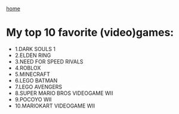 [home](index.md)
# My top 10 favorite (video)games:

* 1.DARK SOULS 1
* 2.ELDEN RING
* 3.NEED FOR SPEED RIVALS
* 4.ROBLOX
* 5.MINECRAFT
* 6.LEGO BATMAN
* 7.LEGO AVENGERS
* 8.SUPER MARIO BROS VIDEOGAME WII
* 9.POCOYO WII
* 10.MARIOKART VIDEOGAME WII
